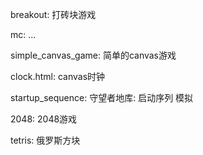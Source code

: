 breakout: 打砖块游戏

mc: ...

simple_canvas_game: 简单的canvas游戏

clock.html: canvas时钟

startup_sequence: 守望者地库: 启动序列 模拟

2048: 2048游戏

tetris: 俄罗斯方块